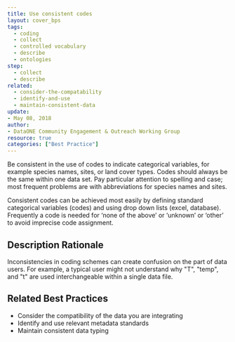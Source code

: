 ```yaml
---
title: Use consistent codes
layout: cover_bps
tags:
  - coding
  - collect
  - controlled vocabulary
  - describe
  - ontologies
step:
  - collect
  - describe
related:
  - consider-the-compatability
  - identify-and-use
  - maintain-consistent-data
update:
- May 08, 2018
author:
- DataONE Community Engagement & Outreach Working Group
resource: true
categories: ["Best Practice"]
---
```



Be consistent in the use of codes to indicate categorical variables, for example species names, sites, or land cover types. Codes should always be the same within one data set. Pay particular attention to spelling and case; most frequent problems are with abbreviations for species names and sites.

Consistent codes can be achieved most easily by defining standard categorical variables (codes) and using drop down lists (excel, database). Frequently a code is needed for ‘none of the above’ or ‘unknown’ or ‘other’ to avoid imprecise code assignment.

## Description Rationale
Inconsistencies in coding schemes can create confusion on the part of data users. For example, a typical user might not understand why "T", "temp", and "t" are used interchangeable within a single data file.

## Related Best Practices
- Consider the compatibility of the data you are integrating
- Identify and use relevant metadata standards
- Maintain consistent data typing
